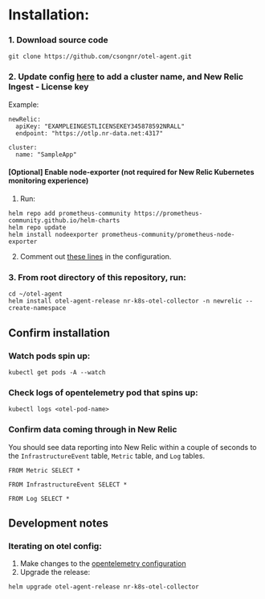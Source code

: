 # Installation: 

### 1. Download source code 
```
git clone https://github.com/csongnr/otel-agent.git 
```

### 2. Update config [here](https://github.com/csongnr/otel-agent/blob/master/nr-k8s-otel-collector/values.yaml#L20-L24) to add a cluster name, and New Relic Ingest - License key
Example: 
```
newRelic:
  apiKey: "EXAMPLEINGESTLICENSEKEY345878592NRALL"
  endpoint: "https://otlp.nr-data.net:4317"
  
cluster:
  name: "SampleApp" 
```

#### [Optional] Enable node-exporter (not required for New Relic Kubernetes monitoring experience) 
1. Run: 
```
helm repo add prometheus-community https://prometheus-community.github.io/helm-charts
helm repo update
helm install nodeexporter prometheus-community/prometheus-node-exporter 
```
2. Comment out [these lines](https://github.com/csongnr/otel-agent/blob/master/nr-k8s-otel-collector/templates/daemonset-configmap.yaml#L277-L292) in the configuration. 


### 3. From root directory of this repository, run:
```
cd ~/otel-agent 
helm install otel-agent-release nr-k8s-otel-collector -n newrelic --create-namespace
```

## Confirm installation
### Watch pods spin up: 
```
kubectl get pods -A --watch 
```

### Check logs of opentelemetry pod that spins up: 
```
kubectl logs <otel-pod-name>
```

### Confirm data coming through in New Relic 
You should see data reporting into New Relic within a couple of seconds to the `InfrastructureEvent` table, `Metric` table, and `Log` tables.
```
FROM Metric SELECT * 
```
```
FROM InfrastructureEvent SELECT * 
```
```
FROM Log SELECT * 
```

## Development notes
### Iterating on otel config: 
1. Make changes to the [opentelemetry configuration](https://github.com/csongnr/otel-agent/blob/master/nr-k8s-otel-collector/templates/configmap.yaml#L6-L485) 
2. Upgrade the release:
```
helm upgrade otel-agent-release nr-k8s-otel-collector
```



